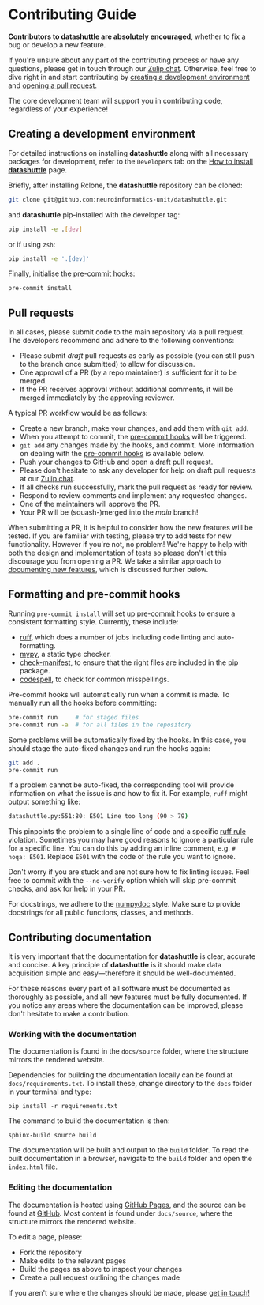 # Contributing Guide

**Contributors to datashuttle are absolutely encouraged**, whether to fix a bug or develop a new feature.

If you're unsure about any part of the contributing process or have any questions, please
get in touch through our [Zulip chat](https://neuroinformatics.zulipchat.com/#narrow/stream/405999-DataShuttle).
Otherwise, feel free to dive right in and start contributing by
[creating a development environment](#creating-a-development-environment)
and [opening a pull request](#pull-requests).

The core development team will support you in contributing code, regardless of your experience!

## Creating a development environment

For detailed instructions on installing **datashuttle** along with
all necessary packages for development, refer to the `Developers` tab on the
[How to install **datashuttle**](how-to-install) page.

Briefly, after installing Rclone, the **datashuttle** repository can be cloned:

```sh
git clone git@github.com:neuroinformatics-unit/datashuttle.git
```

and **datashuttle** pip-installed with the developer tag:


```sh
pip install -e .[dev]
```

or if using `zsh`:

```sh
pip install -e '.[dev]'
```

Finally, initialise the [pre-commit hooks](#formatting-and-pre-commit-hooks):

```bash
pre-commit install
```


## Pull requests

In all cases, please submit code to the main repository via a pull request. The developers recommend and adhere
to the following conventions:

- Please submit *draft* pull requests as early as possible (you can still push to the branch once submitted) to
  allow for discussion.
- One approval of a PR (by a repo maintainer) is sufficient for it to be merged.
- If the PR receives approval without additional comments, it will be merged immediately by the approving reviewer.


A typical PR workflow would be as follows:
* Create a new branch, make your changes, and add them with `git add`.
* When you attempt to commit, the [pre-commit hooks](#formatting-and-pre-commit-hooks) will be triggered.
* `git add` any changes made by the hooks, and commit. More information on dealing with the [pre-commit hooks](#formatting-and-pre-commit-hooks) is available below.
* Push your changes to GitHub and open a draft pull request.
* Please don't hesitate to ask any developer for help on draft pull requests at our [Zulip chat](https://neuroinformatics.zulipchat.com/#narrow/stream/405999-DataShuttle).
* If all checks run successfully, mark the pull request as ready for review.
* Respond to review comments and implement any requested changes.
* One of the maintainers will approve the PR.
* Your PR will be (squash-)merged into the *main* branch!

When submitting a PR, it is helpful to consider how the new
features will be tested. If you are familiar with testing, please
try to add tests for new functionality. However if you're not, no problem!
We're happy to help with both the design and implementation of tests so please
don't let this discourage you from opening a PR. We take a similar approach to
[documenting new features](#contributing-documentation), which is discussed further below.

## Formatting and pre-commit hooks

Running `pre-commit install` will set up [pre-commit hooks](https://pre-commit.com/) to ensure a consistent formatting style. Currently, these include:
* [ruff](https://github.com/astral-sh/ruff), which does a number of jobs including code linting and auto-formatting.
* [mypy](https://mypy.readthedocs.io/en/stable/index.html), a static type checker.
* [check-manifest](https://github.com/mgedmin/check-manifest), to ensure that the right files are included in the pip package.
* [codespell](https://github.com/codespell-project/codespell), to check for common misspellings.


Pre-commit hooks will automatically run when a commit is made.
To manually run all the hooks before committing:

```sh
pre-commit run     # for staged files
pre-commit run -a  # for all files in the repository
```

Some problems will be automatically fixed by the hooks. In this case, you should
stage the auto-fixed changes and run the hooks again:

```sh
git add .
pre-commit run
```

If a problem cannot be auto-fixed, the corresponding tool will provide
information on what the issue is and how to fix it. For example, `ruff` might
output something like:

```sh
datashuttle.py:551:80: E501 Line too long (90 > 79)
```

This pinpoints the problem to a single line of code and a specific [ruff rule](https://docs.astral.sh/ruff/rules/) violation.
Sometimes you may have good reasons to ignore a particular rule for a specific line.
You can do this by adding an inline comment, e.g. `# noqa: E501`. Replace `E501` with the code of the rule you want to ignore.

Don't worry if you are stuck and are not sure how to fix linting
issues. Feel free to commit with the `--no-verify` option which will
skip pre-commit checks, and ask for help in your PR.

For docstrings, we adhere to the [numpydoc](https://numpydoc.readthedocs.io/en/latest/format.html) style.
Make sure to provide docstrings for all public functions, classes, and methods.

## Contributing documentation

It is very important that the documentation for **datashuttle** is clear,
accurate and concise. A key principle of **datashuttle** is it should
make data acquisition simple and easy—therefore it should be
well-documented.

For these reasons every part of all software must be documented as
thoroughly as possible, and all new features must be fully documented. If you
notice any areas where the documentation can be improved, please don't hesitate
to make a contribution.



### Working with the documentation

The documentation is found in the `docs/source` folder, where the structure mirrors the rendered website.

Dependencies for building the documentation locally can be found at `docs/requirements.txt`.
To install these, change directory to the `docs` folder in your terminal and type:

```
pip install -r requirements.txt
```

The command to build the documentation is then:

```
sphinx-build source build
```

The documentation will be built and output to the `build` folder. To
read the built documentation in a browser, navigate to the `build`
folder and open the `index.html` file.


### Editing the documentation

The documentation is hosted using [GitHub Pages](https://pages.github.com/), and the source can be found at
[GitHub](https://github.com/neuroinformatics-unit/datashuttle/tree/main/docs).
Most content is found under `docs/source`, where the structure mirrors the rendered website.

To edit a page, please:

- Fork the repository
- Make edits to the relevant pages
- Build the pages as above to inspect your changes
- Create a pull request outlining the changes made

If you aren't sure where the changes should be made, please
[get in touch!](https://neuroinformatics.zulipchat.com/#narrow/stream/405999-DataShuttle)

